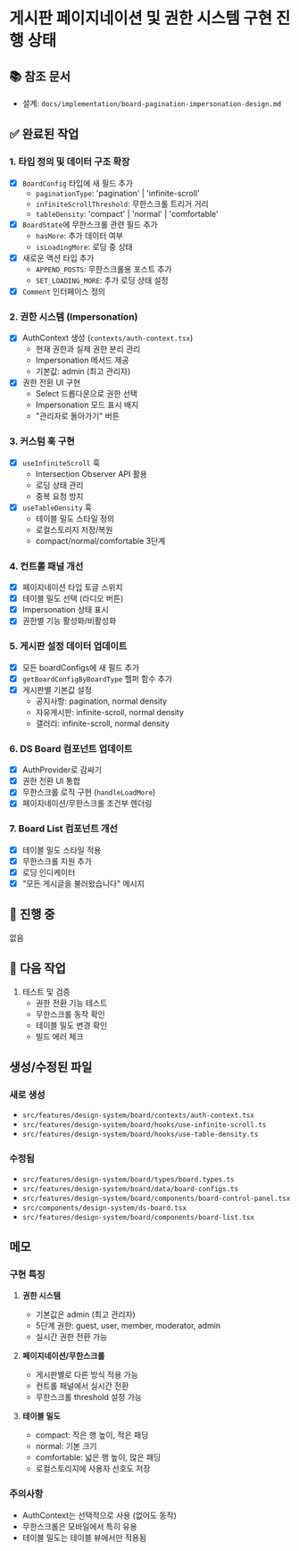 # 게시판 페이지네이션 및 권한 시스템 구현 진행 상태

## 📚 참조 문서
- 설계: `docs/implementation/board-pagination-impersonation-design.md`

## ✅ 완료된 작업

### 1. 타입 정의 및 데이터 구조 확장
- [x] `BoardConfig` 타입에 새 필드 추가
  - `paginationType`: 'pagination' | 'infinite-scroll'
  - `infiniteScrollThreshold`: 무한스크롤 트리거 거리
  - `tableDensity`: 'compact' | 'normal' | 'comfortable'
- [x] `BoardState`에 무한스크롤 관련 필드 추가
  - `hasMore`: 추가 데이터 여부
  - `isLoadingMore`: 로딩 중 상태
- [x] 새로운 액션 타입 추가
  - `APPEND_POSTS`: 무한스크롤용 포스트 추가
  - `SET_LOADING_MORE`: 추가 로딩 상태 설정
- [x] `Comment` 인터페이스 정의

### 2. 권한 시스템 (Impersonation)
- [x] AuthContext 생성 (`contexts/auth-context.tsx`)
  - 현재 권한과 실제 권한 분리 관리
  - Impersonation 메서드 제공
  - 기본값: admin (최고 관리자)
- [x] 권한 전환 UI 구현
  - Select 드롭다운으로 권한 선택
  - Impersonation 모드 표시 배지
  - "관리자로 돌아가기" 버튼

### 3. 커스텀 훅 구현
- [x] `useInfiniteScroll` 훅
  - Intersection Observer API 활용
  - 로딩 상태 관리
  - 중복 요청 방지
- [x] `useTableDensity` 훅  
  - 테이블 밀도 스타일 정의
  - 로컬스토리지 저장/복원
  - compact/normal/comfortable 3단계

### 4. 컨트롤 패널 개선
- [x] 페이지네이션 타입 토글 스위치
- [x] 테이블 밀도 선택 (라디오 버튼)
- [x] Impersonation 상태 표시
- [x] 권한별 기능 활성화/비활성화

### 5. 게시판 설정 데이터 업데이트
- [x] 모든 boardConfigs에 새 필드 추가
- [x] `getBoardConfigByBoardType` 헬퍼 함수 추가
- [x] 게시판별 기본값 설정
  - 공지사항: pagination, normal density
  - 자유게시판: infinite-scroll, normal density
  - 갤러리: infinite-scroll, normal density

### 6. DS Board 컴포넌트 업데이트
- [x] AuthProvider로 감싸기
- [x] 권한 전환 UI 통합
- [x] 무한스크롤 로직 구현 (`handleLoadMore`)
- [x] 페이지네이션/무한스크롤 조건부 렌더링

### 7. Board List 컴포넌트 개선
- [x] 테이블 밀도 스타일 적용
- [x] 무한스크롤 지원 추가
- [x] 로딩 인디케이터
- [x] "모든 게시글을 불러왔습니다" 메시지

## 🔄 진행 중
없음

## 📝 다음 작업
1. 테스트 및 검증
   - 권한 전환 기능 테스트
   - 무한스크롤 동작 확인
   - 테이블 밀도 변경 확인
   - 빌드 에러 체크

## 생성/수정된 파일
### 새로 생성
- `src/features/design-system/board/contexts/auth-context.tsx`
- `src/features/design-system/board/hooks/use-infinite-scroll.ts`
- `src/features/design-system/board/hooks/use-table-density.ts`

### 수정됨
- `src/features/design-system/board/types/board.types.ts`
- `src/features/design-system/board/data/board-configs.ts`
- `src/features/design-system/board/components/board-control-panel.tsx`
- `src/components/design-system/ds-board.tsx`
- `src/features/design-system/board/components/board-list.tsx`

## 메모
### 구현 특징
1. **권한 시스템**
   - 기본값은 admin (최고 관리자)
   - 5단계 권한: guest, user, member, moderator, admin
   - 실시간 권한 전환 가능

2. **페이지네이션/무한스크롤**
   - 게시판별로 다른 방식 적용 가능
   - 컨트롤 패널에서 실시간 전환
   - 무한스크롤 threshold 설정 가능

3. **테이블 밀도**
   - compact: 작은 행 높이, 적은 패딩
   - normal: 기본 크기
   - comfortable: 넓은 행 높이, 많은 패딩
   - 로컬스토리지에 사용자 선호도 저장

### 주의사항
- AuthContext는 선택적으로 사용 (없어도 동작)
- 무한스크롤은 모바일에서 특히 유용
- 테이블 밀도는 테이블 뷰에서만 적용됨
